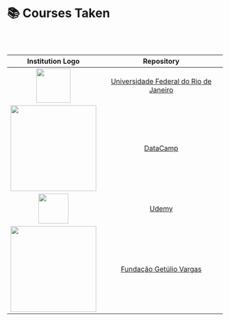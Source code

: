 # 📚 Courses Taken

<br><br>

| Institution Logo       | Repository | 
| :---:       |    :----:  |
| <img src="https://www.poli.ufrj.br/noticias/Logo%20225%20anos%20POLI.png" width=80px/>  | [Universidade Federal do Rio de Janeiro](https://github.com/EricaFer/ECA---UFRJ) |   
| <img src="https://dka575ofm4ao0.cloudfront.net/pages-transactional_logos/retina/17180/regular.png" width=200px/>|  [DataCamp](https://github.com/EricaFer/Data-Camp-Courses) |   
| <img src="https://cdn.worldvectorlogo.com/logos/udemy-1.svg" width=70px/>  | [Udemy](https://github.com/EricaFer/Data-Science-Machine-Learning)    |      
| <img src="https://logodownload.org/wp-content/uploads/2016/09/FGV-Logo-3.png" width=200px/>  |  [Fundação Getúlio Vargas](https://github.com/EricaFer/Deep-Learning-and-Applications)     |      
